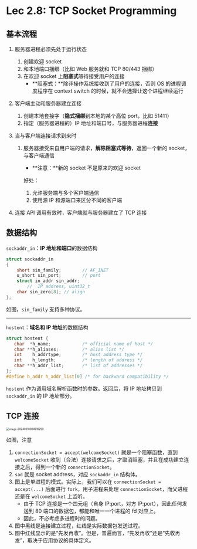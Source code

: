 # Lec 2.8: TCP Socket Programming

## 基本流程

1. 服务器进程必须先处于运行状态

    1. 创建欢迎 socket
    2. 和本地端口捆绑（比如 Web 服务就和 TCP 80/443 捆绑）
    3. 在欢迎 socket 上**阻塞式**等待接受用户的连接
        - **阻塞式：**除非操作系统接收到了用户的连接，否则 OS 的进程调度程序在 context switch 的时候，就不会选择让这个进程继续运行

2. 客户端主动和服务器建立连接

    1. 创建本地套接字（**隐式捆绑**到本地的某个高位 port，比如 51411）
    2. 指定（服务器进程的）IP 地址和端口号，与服务器进程**连接**

3. 当与客户端连接请求到来时

    1. 服务器接受来自用户端的请求，**解除阻塞式等待**，返回一个新的 socket，与客户端通信

        - **注意：**新的 socket 不是原来的欢迎 socket

        好处：

        1. 允许服务端与多个客户端通信
        2. 使用源 IP 和源端口来区分不同的客户端

4. 连接 API 调用有效时，客户端就与服务器建立了 TCP 连接

## 数据结构

`sockaddr_in`：**IP 地址和端口**的数据结构

```c
struct sockaddr_in
{
    short sin_family;        // AF_INET
    u_short sin_port;        // port
    struct in_addr sin_addr; 
        //  IP address, uint32_t
    char sin_zero[8]; // align
};
```

如图，`sin_family` 支持多种协议。

---

`hostent`：**域名和 IP 地址**的数据结构

```c
struct hostent {
   char  *h_name;            /* official name of host */
   char **h_aliases;         /* alias list */
   int    h_addrtype;        /* host address type */
   int    h_length;          /* length of address */
   char **h_addr_list;       /* list of addresses */
};
#define h_addr h_addr_list[0] /* for backward compatibility */
```

`hostent` 作为调用域名解析函数时的参数。返回后，将 IP 地址拷贝到 `sockaddr_in` 的 IP 地址部分。

## TCP 连接

<img src="https://cdn.jsdelivr.net/gh/mtdickens/mtd-images/img/202403100049906.png" alt="image-20240310004910250" style="zoom:50%;" />

如图，注意

1. `connectionSocket = accept(welcomeSocket)` 就是一个阻塞函数，直到 `welcomeSocket` 收到（合法）连接请求之后，才取消阻塞，并且在成功建立连接之后，得到一个新的 `connectionSocket`。
2. `sad` 就是 socket address，对应 `sockaddr_in` 结构体。
3. 图上是单进程的模式。实际上，我们可以在 `connectionSocket = accept(...)` 后面进行 `fork`，用子进程来处理 `connectionSocket`，而父进程还是在 `welcomeSocket` 上监听。
    - 由于 TCP 连接是一个四元组（自身 IP:port，对方 IP:port），因此任何发送到 80 端口的数据包，都能和唯一一个进程的 fd 对应上。
    - 因此，不必考虑多进程时的问题。
4. 图中黑线是连接建立过程，红线是实际数据包发送过程。
5. 图中红线显示的是“先发再收”。但是，普遍而言，“先发再收”还是“先收再发”，取决于应用协议的具体定义。